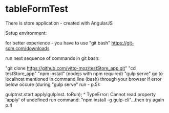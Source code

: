 # tableFormTest

There is store application - created with AngularJS

Setup environment:

for better experience - you have to use "git bash" https://git-scm.com/downloads

run next sequence of commands in git bash:

"git clone https://github.com/vitto-moz/testStore_app.git"
"cd testStore_app"
"npm install" (nodejs with npm required)
"gulp serve"
go to localhost mentioned in command line (bash) through your browser
if error below occure (during "gulp serve" run - p.5):

gulptnst.start.applylgulplnst. toRun);
^
TypeError: Cannot read property 'apply' of undefined
run command: "npm install -g gulp-cli"...then try again p.4
